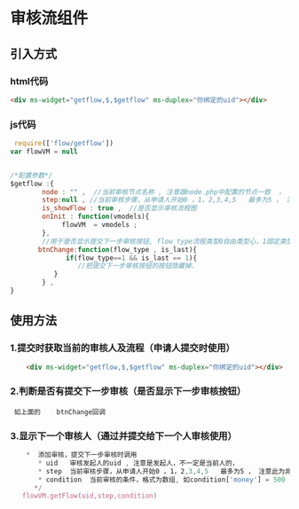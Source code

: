 # 审核流组件

## 引入方式

### html代码
````html
<div ms-widget="getflow,$,$getflow" ms-duplex="你绑定的uid"></div>
````



### js代码
````js
 require(['flow/getflow'])
var flowVM = null


/*配置参数*/
$getflow :{
        node : "" ,  //当前审核节点名称 , 注意跟node.php中配置的节点一致  ， 注意此为非常关键参数
        step:null , //当前审核步骤，从申请人开始0 ，1，2,3,4,5   最多为5 ， 注意此为非常关键参数
        is_showFlow : true ,  //是否显示审核流程图
        onInit : function(vmodels){
             flowVM  = vmodels ; 
        },
        //用于是否显示提交下一步审核按钮, flow_type流程类型0自由类型心，1固定类型，is_last是否最后一个人，1是，0否，为1时就没有提交给下一个人审核的按钮了！！！！！！
       btnChange:function(flow_type , is_last){
              if(flow_type==1 && is_last == 1){
                 //把提交下一步审核按钮的按钮隐藏掉.
           }
        } ,     
}
````


## 使用方法

### 1.提交时获取当前的审核人及流程（申请人提交时使用）
````html
    <div ms-widget="getflow,$,$getflow" ms-duplex="你绑定的uid"></div>
````
### 2.判断是否有提交下一步审核（是否显示下一步审核按钮）
     如上面的    btnChange回调

### 3.显示下一个审核人（通过并提交给下一个人审核使用）
````js
    *  添加审核，提交下一步审核时调用
       * uid   审核发起人的uid , 注意是发起人，不一定是当前人的，
       * step  当前审核步骤，从申请人开始0 ，1，2,3,4,5   最多为5 ， 注意此为非常关键参数
       * condition  当前审核的条件，格式为数组, 如condition['money'] = 500 ， condition['number'] = 20
      */  
   flowVM.getFlow(uid,step,condition)  
                  
````